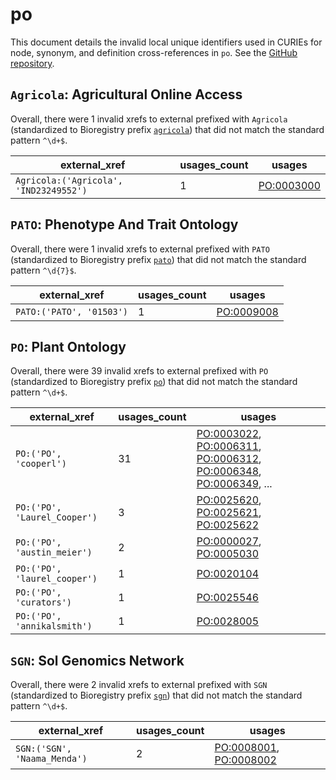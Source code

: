 # po

This document details the invalid local unique identifiers used in CURIEs
for node, synonym, and definition cross-references in `po`. See the [GitHub repository](https://github.com/Planteome/plant-ontology).


## `Agricola`: Agricultural Online Access

Overall, there were 1 invalid
xrefs to external prefixed with `Agricola` (standardized to Bioregistry
prefix [`agricola`](https://bioregistry.io/agricola)) that
did not match the standard pattern `^\d+$`.

| external_xref                          |   usages_count | usages                                          |
|----------------------------------------|----------------|-------------------------------------------------|
| `Agricola:('Agricola', 'IND23249552')` |              1 | [PO:0003000](https://bioregistry.io/PO:0003000) |

## `PATO`: Phenotype And Trait Ontology

Overall, there were 1 invalid
xrefs to external prefixed with `PATO` (standardized to Bioregistry
prefix [`pato`](https://bioregistry.io/pato)) that
did not match the standard pattern `^\d{7}$`.

| external_xref            |   usages_count | usages                                          |
|--------------------------|----------------|-------------------------------------------------|
| `PATO:('PATO', '01503')` |              1 | [PO:0009008](https://bioregistry.io/PO:0009008) |

## `PO`: Plant Ontology

Overall, there were 39 invalid
xrefs to external prefixed with `PO` (standardized to Bioregistry
prefix [`po`](https://bioregistry.io/po)) that
did not match the standard pattern `^\d+$`.

| external_xref                |   usages_count | usages                                                                                                                                                                                                                                                   |
|------------------------------|----------------|----------------------------------------------------------------------------------------------------------------------------------------------------------------------------------------------------------------------------------------------------------|
| `PO:('PO', 'cooperl')`       |             31 | [PO:0003022](https://bioregistry.io/PO:0003022), [PO:0006311](https://bioregistry.io/PO:0006311), [PO:0006312](https://bioregistry.io/PO:0006312), [PO:0006348](https://bioregistry.io/PO:0006348), [PO:0006349](https://bioregistry.io/PO:0006349), ... |
| `PO:('PO', 'Laurel_Cooper')` |              3 | [PO:0025620](https://bioregistry.io/PO:0025620), [PO:0025621](https://bioregistry.io/PO:0025621), [PO:0025622](https://bioregistry.io/PO:0025622)                                                                                                        |
| `PO:('PO', 'austin_meier')`  |              2 | [PO:0000027](https://bioregistry.io/PO:0000027), [PO:0005030](https://bioregistry.io/PO:0005030)                                                                                                                                                         |
| `PO:('PO', 'laurel_cooper')` |              1 | [PO:0020104](https://bioregistry.io/PO:0020104)                                                                                                                                                                                                          |
| `PO:('PO', 'curators')`      |              1 | [PO:0025546](https://bioregistry.io/PO:0025546)                                                                                                                                                                                                          |
| `PO:('PO', 'annikalsmith')`  |              1 | [PO:0028005](https://bioregistry.io/PO:0028005)                                                                                                                                                                                                          |

## `SGN`: Sol Genomics Network

Overall, there were 2 invalid
xrefs to external prefixed with `SGN` (standardized to Bioregistry
prefix [`sgn`](https://bioregistry.io/sgn)) that
did not match the standard pattern `^\d+$`.

| external_xref                |   usages_count | usages                                                                                           |
|------------------------------|----------------|--------------------------------------------------------------------------------------------------|
| `SGN:('SGN', 'Naama_Menda')` |              2 | [PO:0008001](https://bioregistry.io/PO:0008001), [PO:0008002](https://bioregistry.io/PO:0008002) |

